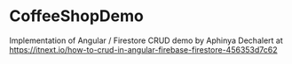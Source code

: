 # CoffeeShopDemo

Implementation of Angular / Firestore CRUD demo by Aphinya Dechalert at https://itnext.io/how-to-crud-in-angular-firebase-firestore-456353d7c62